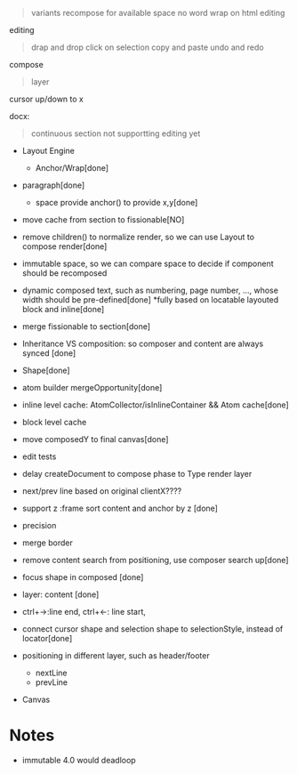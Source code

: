 > variants
> recompose for available space
> no word wrap on html editing 

editing
>drap and drop
>click on selection
>copy and paste
>undo and redo

compose
>layer

cursor up/down to x

docx:
> continuous section not supportting editing yet


* Layout Engine
    * Anchor/Wrap[done]

* paragraph[done]
    * space provide anchor() to provide x,y[done]

* move cache from section to fissionable[NO]
* remove children() to normalize render, so we can use Layout to compose render[done]
* immutable space, so we can compare space to decide if component should be recomposed
* dynamic composed text, such as numbering, page number, ..., whose width should be pre-defined[done]
*fully based on locatable layouted block and inline[done]
* merge fissionable to section[done]
* Inheritance VS composition: so composer and content are always synced [done]
* Shape[done]
* atom builder mergeOpportunity[done]
* inline level cache: AtomCollector/isInlineContainer && Atom cache[done]
* block level cache
* move composedY to final canvas[done]
* edit tests
* delay createDocument to compose phase to Type render layer
* next/prev line based on original clientX????
* support z :frame sort content and anchor by z [done]
* precision
* merge border
* remove content search from positioning, use composer search up[done]
* focus shape in composed [done]
* layer: content [done]
* ctrl+->:line end, ctrl+<-: line start, 
* connect cursor shape and selection shape to selectionStyle, instead of locator[done]
* positioning in different layer, such as header/footer
    * nextLine
    * prevLine
* Canvas


# Notes
* immutable 4.0 would deadloop

